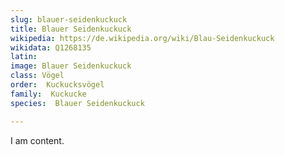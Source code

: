 ```yaml
---
slug: blauer-seidenkuckuck
title: Blauer Seidenkuckuck
wikipedia: https://de.wikipedia.org/wiki/Blau-Seidenkuckuck
wikidata: Q1268135
latin:
image: Blauer Seidenkuckuck
class: Vögel
order:  Kuckucksvögel
family:  Kuckucke
species:  Blauer Seidenkuckuck

---
```


I am content.
